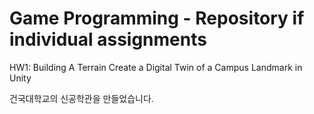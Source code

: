 # Game Programming - Repository if individual assignments

HW1: Building A Terrain
Create a Digital Twin of a Campus Landmark in Unity

건국대학교의 신공학관을 만들었습니다.
